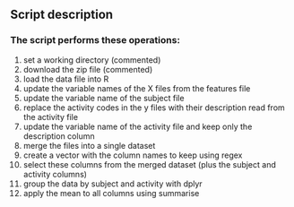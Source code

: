 ## Script description

### The script performs these operations:

1. set a working directory (commented)
2. download the zip file (commented)
3. load the data file into R
4. update the variable names of the X files from the features file
5. update the variable name of the subject file
6. replace the activity codes in the y files with their description read from the activity file 
7. update the variable name of the activity file and keep only the description column
8. merge the files into a single dataset
9. create a vector with the column names to keep using regex
10. select these columns from the merged dataset (plus the subject and activity columns)
11. group the data by subject and activity with dplyr
12. apply the mean to all columns using summarise
